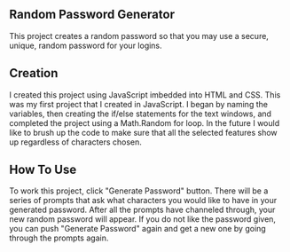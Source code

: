 ## Random Password Generator
This project creates a random password so that you may use a secure, unique, random password for your logins.

## Creation
I created this project using JavaScript imbedded into HTML and CSS. 
This was my first project that I created in JavaScript. I began by naming the variables, then creating the if/else statements for the text windows, and completed the project using a Math.Random for loop.
In the future I would like to brush up the code to make sure that all the selected features show up regardless of characters chosen.

## How To Use
To work this project, click "Generate Password" button. There will be a series of prompts that ask what characters you would like to have in your generated password. After all the prompts have channeled through, your new random password will appear. If you do not like the password given, you can push "Generate Password" again and get a new one by going through the prompts again.

